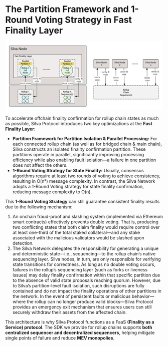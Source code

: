 # The Partition Framework and 1-Round Voting Strategy in Fast Finality Layer

![Parition Framework](../../static/img/ParitionFramework.jpg)

To accelerate offchain finality confirmation for rollup chain states as much as possible, Silva Protocol introduces two key optimizations at the **Fast Finality Layer**:

* **Partition Framework for Partition Isolation & Parallel Processing:** For each connected rollup chain (as well as for bridged chain & main chain), Silva constructs an isolated finality confirmation partition. These partitions operate in parallel, significantly improving processing efficiency while also enabling fault isolation—a failure in one partition does not affect the others.  
* **1-Round Voting Strategy for State Finality:** Usually, consensus algorithms require at least two rounds of voting to achieve consistency, resulting in O(n²) message complexity. In contrast, the Silva Network adopts a 1-Round Voting strategy for state finality confirmation, reducing message complexity to O(n).

This **1-Round Voting Strategy** can still guarantee consistent finality results due to the following mechanism:

1. An onchain fraud-proof and slashing system (implemented via Ethereum smart contracts) effectively prevents double voting. That is, producing two conflicting states that both claim finality would require control over at least one-third of the total staked collateral—and any stake associated with the malicious validators would be slashed upon detection.  
2. The Silva Network delegates the responsibility for generating a unique and deterministic state—i.e., sequencing—to the rollup chain’s native sequencing layer. Silva nodes, in turn, are only responsible for verifying state transitions for correctness. As long as no double voting occurs, failures in the rollup’s sequencing layer (such as forks or liveness issues) may delay finality confirmation within that specific partition due to the absence of valid state proposals reaching quorum. However, due to Silva’s partition-level fault isolation, such disruptions are fully contained and do not impact the finality operations of other partitions in the network. In the event of persistent faults or malicious behavior—where the rollup can no longer produce valid blocks—Silva Protocol provides an emergency exit mechanism that ensures users can still securely withdraw their assets from the affected chain.

This architecture is why Silva Protocol functions as a FaaS **(Finality as a Service) protocol**. The SDK we provide for rollup chains supports **both centralized sequencer and decentralized sequencers**, helping mitigate single points of failure and reduce **MEV monopolies**.